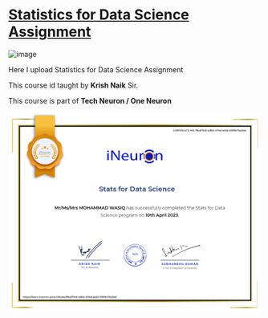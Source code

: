 # [Statistics for Data Science Assignment](https://github.com/MohammadWasiq0786/Statistics-for-Data-Science-Assignment)

![image](https://user-images.githubusercontent.com/57321948/196933065-4b16c235-f3b9-4391-9cfe-4affcec87c35.png)

Here I upload Statistics for Data Science Assignment

This course id taught by **Krish Naik** Sir.

This course is part of **Tech Neuron / One Neuron**

![Cerificate](https://github.com/MohammadWasiq0786/Statistics-for-Data-Science-Assignment/blob/main/Certificate/Stats%20for%20Data%20Science.png)
